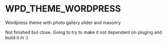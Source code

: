 WPD_THEME_WORDPRESS
===================

Wordpress theme with photo gallery slider and masonry

Not finished but close. Going to try to make it not dependent on pluging and build it in :)
